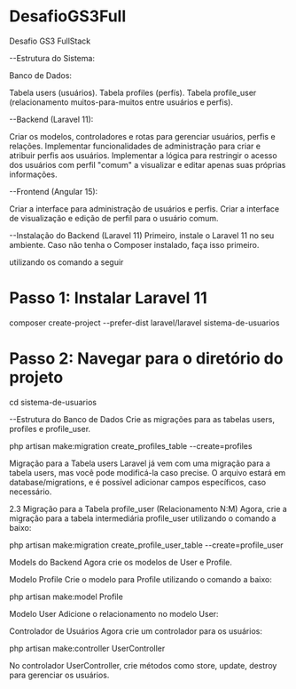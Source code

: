 # DesafioGS3Full
Desafio GS3 FullStack

--Estrutura do Sistema:

Banco de Dados:

Tabela users (usuários).
Tabela profiles (perfís).
Tabela profile_user (relacionamento muitos-para-muitos entre usuários e perfis).

--Backend (Laravel 11):

Criar os modelos, controladores e rotas para gerenciar usuários, perfis e relações.
Implementar funcionalidades de administração para criar e atribuir perfis aos usuários.
Implementar a lógica para restringir o acesso dos usuários com perfil "comum" a visualizar e editar apenas suas próprias informações.

--Frontend (Angular 15):

Criar a interface para administração de usuários e perfis.
Criar a interface de visualização e edição de perfil para o usuário comum.

--Instalação do Backend (Laravel 11)
Primeiro, instale o Laravel 11 no seu ambiente. Caso não tenha o Composer instalado, faça isso primeiro. 

utilizando os comando a seguir

# Passo 1: Instalar Laravel 11
composer create-project --prefer-dist laravel/laravel sistema-de-usuarios

# Passo 2: Navegar para o diretório do projeto
cd sistema-de-usuarios

--Estrutura do Banco de Dados
Crie as migrações para as tabelas users, profiles e profile_user.

php artisan make:migration create_profiles_table --create=profiles

Migração para a Tabela users
Laravel já vem com uma migração para a tabela users, mas você pode modificá-la caso precise. O arquivo estará em database/migrations, e é possível adicionar campos específicos, caso necessário.

2.3 Migração para a Tabela profile_user (Relacionamento N:M)
Agora, crie a migração para a tabela intermediária profile_user utilizando o comando a baixo:

php artisan make:migration create_profile_user_table --create=profile_user

Models do Backend
Agora crie os modelos de User e Profile.

Modelo Profile
Crie o modelo para Profile utilizando o comando a baixo:

php artisan make:model Profile

Modelo User
Adicione o relacionamento no modelo User:

Controlador de Usuários
Agora crie um controlador para os usuários:

php artisan make:controller UserController

No controlador UserController, crie métodos como store, update, destroy para gerenciar os usuários.



